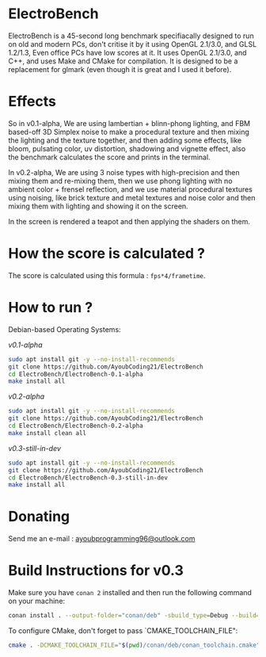 # ElectroBench
ElectroBench is a 45-second long benchmark specifiacally designed to run on old and modern PCs, don't critise it by it using OpenGL 2.1/3.0, and GLSL 1.2/1.3, Even office PCs have low scores at it.
It uses OpenGL 2.1/3.0, and C++, and uses Make and CMake for compilation. It is designed to be a replacement for glmark (even though it is great and I used it before).

# Effects
So in v0.1-alpha, We are using lambertian + blinn-phong lighting, and FBM based-off 3D Simplex noise to make a procedural texture and then mixing the lighting and the texture together, and then adding some effects, like bloom, pulsating color, uv distortion, shadowing and vignette effect, also the benchmark calculates the score and prints in the terminal.

In v0.2-alpha, We are using 3 noise types with high-precision and then mixing them and re-mixing them, then we use phong lighting with no ambient color + frensel reflection, and we use material procedural textures using noising, like brick texture and metal textures and noise color and then mixing them with lighting and showing it on the screen.

In the screen is rendered a teapot and then applying the shaders on them.

# How the score is calculated ?
The score is calculated using this formula : ```fps*4/frametime```.

# How to run ?

Debian-based Operating Systems:

*v0.1-alpha*

```bash
sudo apt install git -y --no-install-recommends
git clone https://github.com/AyoubCoding21/ElectroBench
cd ElectroBench/ElectroBench-0.1-alpha
make install all
```

*v0.2-alpha*
```bash
sudo apt install git -y --no-install-recommends
git clone https://github.com/AyoubCoding21/ElectroBench
cd ElectroBench/ElectroBench-0.2-alpha
make install clean all
```
*v0.3-still-in-dev*
```bash
sudo apt install git -y --no-install-recommends
git clone https://github.com/AyoubCoding21/ElectroBench
cd ElectroBench/ElectroBench-0.3-still-in-dev
make install all
```

# Donating

Send me an e-mail : ayoubprogramming96@outlook.com

# Build Instructions for v0.3

Make sure you have `conan 2` installed and then run the following
command on your machine:

```sh
conan install . --output-folder="conan/deb" -sbuild_type=Debug --build=missing
```

To configure CMake, don't forget to pass `CMAKE\_TOOLCHAIN\_FILE":

```sh
cmake . -DCMAKE_TOOLCHAIN_FILE="$(pwd)/conan/deb/conan_toolchain.cmake"
```

